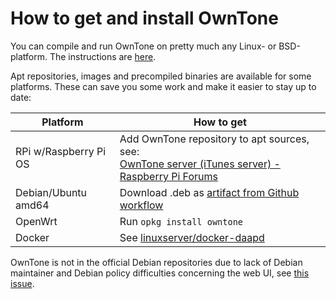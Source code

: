 # How to get and install OwnTone

You can compile and run OwnTone on pretty much any Linux- or BSD-platform. The
instructions are [here](building.md).

Apt repositories, images and precompiled binaries are available for some
platforms. These can save you some work and make it easier to stay up to date:

Platform              | How to get
----------------------|---------------------------------------------------------
RPi w/Raspberry Pi OS | Add OwnTone repository to apt sources, see:<br>[OwnTone server (iTunes server) - Raspberry Pi Forums](http://www.raspberrypi.org/phpBB3/viewtopic.php?t=49928)
Debian/Ubuntu amd64   | Download .deb as [artifact from Github workflow](https://github.com/owntone/owntone-apt/actions)
OpenWrt               | Run `opkg install owntone`
Docker                | See [linuxserver/docker-daapd](https://github.com/linuxserver/docker-daapd)

OwnTone is not in the official Debian repositories due to lack of Debian
maintainer and Debian policy difficulties concerning the web UI, see
[this issue](https://github.com/owntone/owntone-server/issues/552).
